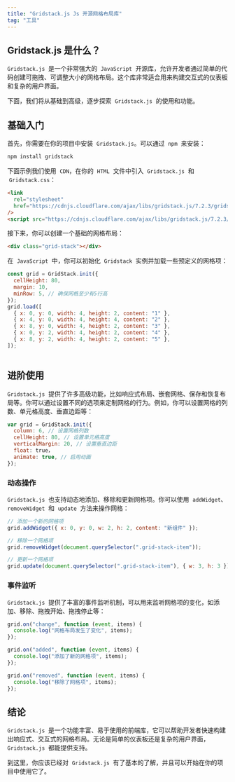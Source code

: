 ```yaml
---
title: "Gridstack.js Js 开源网格布局库"
tag: "工具"
---
```


## Gridstack.js 是什么？

`Gridstack.js`  是一个非常强大的  `JavaScript`  开源库，允许开发者通过简单的代码创建可拖拽、可调整大小的网格布局。这个库非常适合用来构建交互式的仪表板和复杂的用户界面。

下面，我们将从基础到高级，逐步探索  `Gridstack.js`  的使用和功能。

## 基础入门

首先，你需要在你的项目中安装  `Gridstack.js`。可以通过  `npm`  来安装：

```sh
npm install gridstack
```

下面示例我们使用  `CDN`，在你的  `HTML`  文件中引入  `Gridstack.js`  和  `Gridstack.css`：

```html
<link
  rel="stylesheet"
  href="https://cdnjs.cloudflare.com/ajax/libs/gridstack.js/7.2.3/gridstack.min.css"
/>
<script src="https://cdnjs.cloudflare.com/ajax/libs/gridstack.js/7.2.3/gridstack-all.js"></script>
```

接下来，你可以创建一个基础的网格布局：

```html
<div class="grid-stack"></div>
```

在  `JavaScript`  中，你可以初始化  `Gridstack`  实例并加载一些预定义的网格项：

```js
const grid = GridStack.init({
  cellHeight: 80,
  margin: 10,
  minRow: 5, // 确保网格至少有5行高
});
grid.load([
  { x: 0, y: 0, width: 4, height: 2, content: "1" },
  { x: 4, y: 0, width: 4, height: 4, content: "2" },
  { x: 8, y: 0, width: 4, height: 2, content: "3" },
  { x: 0, y: 2, width: 4, height: 2, content: "4" },
  { x: 8, y: 2, width: 4, height: 2, content: "5" },
]);
```

<img ssrc="../imgs/76/02.gif" />

## 进阶使用

`Gridstack.js`  提供了许多高级功能，比如响应式布局、嵌套网格、保存和恢复布局等。你可以通过设置不同的选项来定制网格的行为。例如，你可以设置网格的列数、单元格高度、垂直边距等：

```js
var grid = GridStack.init({
  column: 6, // 设置网格列数
  cellHeight: 80, // 设置单元格高度
  verticalMargin: 20, // 设置垂直边距
  float: true，
  animate: true, // 启用动画
});
```

### 动态操作

`Gridstack.js`  也支持动态地添加、移除和更新网格项。你可以使用  `addWidget`、`removeWidget`  和  `update`  方法来操作网格：

```js
// 添加一个新的网格项
grid.addWidget({ x: 0, y: 0, w: 2, h: 2, content: "新组件" });

// 移除一个网格项
grid.removeWidget(document.querySelector(".grid-stack-item"));

// 更新一个网格项
grid.update(document.querySelector(".grid-stack-item"), { w: 3, h: 3 });
```

### 事件监听

`Gridstack.js`  提供了丰富的事件监听机制，可以用来监听网格项的变化，如添加、移除、拖拽开始、拖拽停止等：

```js
grid.on("change", function (event, items) {
  console.log("网格布局发生了变化", items);
});

grid.on("added", function (event, items) {
  console.log("添加了新的网格项", items);
});

grid.on("removed", function (event, items) {
  console.log("移除了网格项", items);
});
```

## 结论

`Gridstack.js`  是一个功能丰富、易于使用的前端库，它可以帮助开发者快速构建出响应式、交互式的网格布局。无论是简单的仪表板还是复杂的用户界面，`Gridstack.js`  都能提供支持。

到这里，你应该已经对  `Gridstack.js`  有了基本的了解，并且可以开始在你的项目中使用它了。

